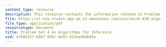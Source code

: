 ```yaml
---
content_type: resource
description: This resource contains the information related to Problem Set 4.
file: https://ol-ocw-studio-app-qa.s3.amazonaws.com/courses/6-438-algorithms-for-inference-fall-2014/efb863276897993c8a55423ae464b45e_MIT6_438F14_ps4.pdf
file_type: application/pdf
resourcetype: Document
title: Problem Set 4 on Algorithms for Inference
uid: efb86327-6897-993c-8a55-423ae464b45e
---
```

